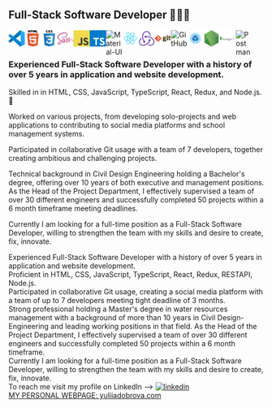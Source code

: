 ## Full-Stack Software Developer 👩🏻‍💻

<img align="left" alt="Visual Studio Code" width="32px" src="https://raw.githubusercontent.com/github/explore/80688e429a7d4ef2fca1e82350fe8e3517d3494d/topics/visual-studio-code/visual-studio-code.png" style="max-width:100%;">
<img align="left" alt="HTML5" width="32px" src="https://raw.githubusercontent.com/github/explore/80688e429a7d4ef2fca1e82350fe8e3517d3494d/topics/html/html.png" style="max-width:100%;">
<img align="left" alt="CSS3" width="32px" src="https://raw.githubusercontent.com/github/explore/80688e429a7d4ef2fca1e82350fe8e3517d3494d/topics/css/css.png" style="max-width:100%;">
<img align="left" alt="Sass" width="32px" src="https://raw.githubusercontent.com/github/explore/80688e429a7d4ef2fca1e82350fe8e3517d3494d/topics/sass/sass.png" style="max-width:100%;">
<img align="left" alt="JavaScript" width="32px" src="https://raw.githubusercontent.com/github/explore/80688e429a7d4ef2fca1e82350fe8e3517d3494d/topics/javascript/javascript.png" style="max-width:100%;">
<img align="left" alt="TypeScript" width="32px" src="https://raw.githubusercontent.com/github/explore/80688e429a7d4ef2fca1e82350fe8e3517d3494d/topics/typescript/typescript.png" style="max-width:100%;">
<img align="left" alt="Material-UI" width="32px" src="https://cdn.worldvectorlogo.com/logos/material-ui-1.svg" style="max-width:100%;">
<img align="left" alt="React" width="32px" src="https://raw.githubusercontent.com/github/explore/80688e429a7d4ef2fca1e82350fe8e3517d3494d/topics/react/react.png" style="max-width:100%;">
<img align="left" alt="Redux" width="32px" src="https://raw.githubusercontent.com/github/explore/80688e429a7d4ef2fca1e82350fe8e3517d3494d/topics/redux/redux.png" style="max-width:100%;">
<img align="left" alt="Git" width="32px" src="https://raw.githubusercontent.com/github/explore/80688e429a7d4ef2fca1e82350fe8e3517d3494d/topics/git/git.png" style="max-width:100%;">
<img align="left" alt="GitHub" width="32px" src="https://avatars.slack-edge.com/2020-11-25/1527503386626_319578f21381f9641cd8_512.png" style="max-width:100%;">
<img align="left" alt="Webpack" width="32px" src="https://raw.githubusercontent.com/github/explore/80688e429a7d4ef2fca1e82350fe8e3517d3494d/topics/webpack/webpack.png" />
<img align="left" alt="Node.js" width="32px" src="https://raw.githubusercontent.com/github/explore/80688e429a7d4ef2fca1e82350fe8e3517d3494d/topics/nodejs/nodejs.png" />
<img align="left" alt="MongoDB" width="32px" src="https://raw.githubusercontent.com/github/explore/80688e429a7d4ef2fca1e82350fe8e3517d3494d/topics/mongodb/mongodb.png" /> 
<img align="left" alt="Postman" width="32px" src="https://cdn.coursehunter.net/category/postman.png" /> 
<br> <br/>
 <h3>
                    Experienced
                    <strong>Full-Stack Software Developer</strong> with a
                    history of over <strong>5 years</strong> in application and
                    website development.
                  </h3>
                  <p>
                    Skilled in in HTML, CSS, JavaScript, TypeScript, React,
                    Redux, and Node.js. 🚀
                  </p>
                  <p>
                    Worked on various projects, from developing solo-projects
                    and web applications to contributing to social media
                    platforms and school management systems.
                  </p>
                  <p>
                    Participated in collaborative Git usage with a
                    <span>team of 7 developers</span>, together creating
                    ambitious and challenging projects.
                  </p>
                  <p>
                    Technical background in Civil Design Engineering holding a
                    <span>Bachelor's degree</span>, offering over 10 years of
                    both executive and management positions. <br />
                    As the Head of the Project Department, I effectively
                    <span
                      >supervised a team of over 30 different engineers</span
                    >
                    and successfully <span>completed 50 projects</span> within a
                    6 month timeframe meeting deadlines.
                  </p>
                  <p>
                    Currently I am looking for a full-time position as a
                    Full-Stack Software Developer, willing to strengthen the
                    team with my skills and desire to create, fix, innovate.
                  </p>
Experienced Full-Stack Software Developer with a history of over 5 years in application and website development.
<br/>
Proficient in HTML, CSS, JavaScript, TypeScript, React, Redux, RESTAPI, Node.js. 
<br/>
Participated in collaborative Git usage, creating a social media platform with a team of up to 7 developers meeting tight deadline of 3 months.  
<br/>
Strong professional holding a Master's degree in water resources management with a background of more than 10 years in Civil Design-Engineering and leading working positions in that field. As the Head of the Project Department, I effectively supervised a team of over 30 different engineers and successfully completed 50 projects within a 6 month timeframe.  
<br/>
Currently I am looking for a full-time position as a Full-Stack Software Developer, willing to strengthen the team with my skills and desire to create, fix, innovate. 
<br/>
To reach me visit my profile on LinkedIn --> <a href="https://www.linkedin.com/in/yuliia-dobrova/" target="_blank"><img  alt="linkedin" width="20px" src="https://cdn-icons-png.flaticon.com/512/174/174857.png" /></a>
<br/>
<a href="https://yuliiadobrova.com" target="_blank">MY PERSONAL WEBPAGE: yuliiadobrova.com </a>


